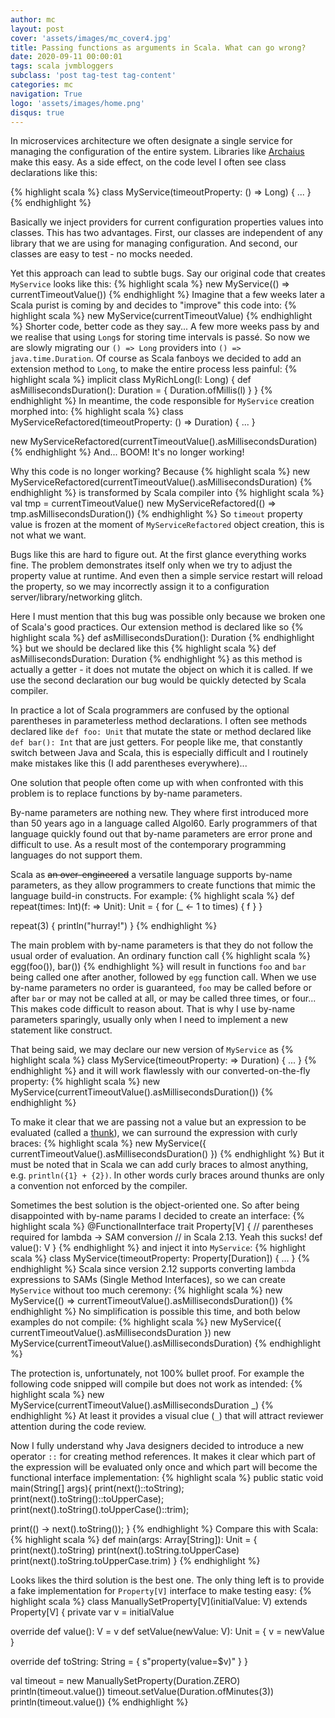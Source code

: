 ```yaml
---
author: mc
layout: post
cover: 'assets/images/mc_cover4.jpg'
title: Passing functions as arguments in Scala. What can go wrong?
date: 2020-09-11 00:00:01
tags: scala jvmbloggers
subclass: 'post tag-test tag-content'
categories: mc
navigation: True
logo: 'assets/images/home.png'
disqus: true
---
```


In microservices architecture we often designate a single service for managing the configuration of the entire system.
Libraries like [Archaius](https://github.com/Netflix/archaius) make this easy. 
As a side effect, on the code level I often see class declarations like this:

{% highlight scala %}
class MyService(timeoutProperty: () => Long) {
  ...
}
{% endhighlight %}

Basically we inject providers for current configuration properties values into classes.
This has two advantages. First, our classes are independent of any library that we are using
for managing configuration. And second, our classes are easy to test - no mocks needed.

Yet this approach can lead to subtle bugs. Say our original code that creates `MyService`
looks like this:
{% highlight scala %}
new MyService(() => currentTimeoutValue())
{% endhighlight %}
Imagine that a few weeks later a Scala purist is coming by and decides to "improve" this code into:
{% highlight scala %}
new MyService(currentTimeoutValue)
{% endhighlight %}
Shorter code, better code as they say...
A few more weeks pass by and we realise that using `Long`s for storing time intervals is passé.
So now we are slowly migrating our `() => Long` providers into `() => java.time.Duration`.
Of course as Scala fanboys we decided to add an extension method to `Long`, to make the entire
process less painful:
{% highlight scala %}
implicit class MyRichLong(l: Long) {
  def asMillisecondsDuration(): Duration = {
    Duration.ofMillis(l)
  }
}
{% endhighlight %}
In meantime, the code responsible for `MyService` creation morphed into:
{% highlight scala %}
class MyServiceRefactored(timeoutProperty: () => Duration) { ... }

new MyServiceRefactored(currentTimeoutValue().asMillisecondsDuration)
{% endhighlight %}
And... BOOM! It's no longer working!

Why this code is no longer working? Because
{% highlight scala %}
new MyServiceRefactored(currentTimeoutValue().asMillisecondsDuration)
{% endhighlight %}
is transformed by Scala compiler into
{% highlight scala %}
val tmp = currentTimeoutValue()
new MyServiceRefactored(() => tmp.asMillisecondsDuration())
{% endhighlight %}
So `timeout` property value is frozen at the moment of `MyServiceRefactored` object creation,
this is not what we want.

Bugs like this are hard to figure out. At the first glance everything works fine.
The problem demonstrates itself only when we try to adjust the property value at runtime.
And even then a simple service restart will reload the property, so we may incorrectly assign
it to a configuration server/library/networking glitch.

Here I must mention that this bug was possible only because we broken one of Scala's good practices.
Our extension method is declared like so
{% highlight scala %}
def asMillisecondsDuration(): Duration
{% endhighlight %}
but we should be declared like this
{% highlight scala %}
def asMillisecondsDuration: Duration
{% endhighlight %}
as this method is actually a getter - it does not mutate the object on which it is called.
If we use the second declaration our bug would be quickly detected by Scala compiler.

In practice a lot of Scala programmers are confused by the optional parentheses
in parameterless method declarations. I often see methods declared like `def foo: Unit`
that mutate the state or method declared like `def bar(): Int` that are just getters.
For people like me, that constantly switch between Java and Scala, this is especially difficult
and I routinely make mistakes like this (I add parentheses everywhere)...

One solution that people often come up with when confronted with this problem is to
replace functions by by-name parameters.

By-name parameters are nothing new. They where first introduced more than 50 years ago in a language called
Algol60. Early programmers of that language quickly found out that by-name parameters are error prone and difficult to use.
As a result most of the contemporary programming languages do not support them.

Scala as ~~an over-engineered~~ a versatile language supports by-name parameters, as they allow programmers
to create functions that mimic the language build-in constructs. For example:
{% highlight scala %}
def repeat(times: Int)(f: => Unit): Unit = {
  for (_ <- 1 to times) {
    f
  }
}

repeat(3) {
  println("hurray!")
}
{% endhighlight %}

The main problem with by-name parameters is that they do not follow the
usual order of evaluation. An ordinary function call
{% highlight scala %}
egg(foo()), bar())
{% endhighlight %}
will result in functions `foo` and `bar` being called one after another,
followed by `egg` function call.
When we use by-name parameters no order is guaranteed, `foo` may be called
before or after `bar` or may not be called at all, 
or may be called three times, or four...
This makes code difficult to reason about.
That is why I use by-name parameters sparingly, usually only when I need to implement a
new statement like construct.

That being said, we may declare our new version of `MyService` as
{% highlight scala %}
class MyService(timeoutProperty: => Duration) {
  ...
}
{% endhighlight %}
and it will work flawlessly with our converted-on-the-fly property:
{% highlight scala %}
new MyService(currentTimeoutValue().asMillisecondsDuration())
{% endhighlight %}

To make it clear that we are passing not a value but an expression to be evaluated
(called a [thunk](https://en.wikipedia.org/wiki/Thunk)), 
we can surround the expression with curly braces:
{% highlight scala %}
new MyService({ currentTimeoutValue().asMillisecondsDuration() })
{% endhighlight %}
But it must be noted that in Scala we can add curly braces to almost anything, 
e.g. `println({1} + {2})`.
In other words curly braces around thunks are only a convention not enforced by the compiler.

Sometimes the best solution is the object-oriented one. So after being disappointed with by-name
params I decided to create an interface:
{% highlight scala %}
@FunctionalInterface
trait Property[V] {
  // parentheses required for lambda -> SAM conversion
  // in Scala 2.13. Yeah this sucks!
  def value(): V
}
{% endhighlight %}
and inject it into `MyService`:
{% highlight scala %}
class MyService(timeoutProperty: Property[Duration]) { ... }
{% endhighlight %}
Scala since version 2.12 supports converting lambda expressions to SAMs (Single Method Interfaces),
so we can create `MyService` without too much ceremony:
{% highlight scala %}
new MyService(() => currentTimeoutValue().asMillisecondsDuration())
{% endhighlight %}
No simplification is possible this time, and both below examples do not compile:
{% highlight scala %}
new MyService({ currentTimeoutValue().asMillisecondsDuration })
new MyService(currentTimeoutValue().asMillisecondsDuration)
{% endhighlight %}

The protection is, unfortunately, not 100% bullet proof.
For example the following code snipped will compile but does not work as intended:
{% highlight scala %}
new MyService(currentTimeoutValue().asMillisecondsDuration _)
{% endhighlight %}
At least it provides a visual clue (`_`) that will attract reviewer attention during the code review.

Now I fully understand why Java designers decided to introduce a new operator `::` for creating method
references. It makes it clear which part of the expression will be evaluated only once and which part
will become the functional interface implementation:
{% highlight scala %}
public static void main(String[] args){
  print(next()::toString);
  print(next().toString()::toUpperCase);
  print(next().toString().toUpperCase()::trim);
  
  print(() -> next().toString());
}
{% endhighlight %}
Compare this with Scala:
{% highlight scala %}
def main(args: Array[String]): Unit = {
  print(next().toString)
  print(next().toString.toUpperCase)
  print(next().toString.toUpperCase.trim)
}
{% endhighlight %}

Looks likes the third solution is the best one. The only thing left is to provide a fake
implementation for `Property[V]` interface to make testing easy:
{% highlight scala %}
class ManuallySetProperty[V](initialValue: V) extends Property[V] {
  private var v = initialValue

  override def value(): V = v
  def setValue(newValue: V): Unit = {
    v = newValue
  }

  override def toString: String = {
    s"property(value=$v)"
  }
}

val timeout = new ManuallySetProperty(Duration.ZERO)
println(timeout.value())
timeout.setValue(Duration.ofMinutes(3))
println(timeout.value())
{% endhighlight %}
